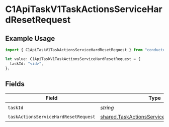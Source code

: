 # C1ApiTaskV1TaskActionsServiceHardResetRequest

## Example Usage

```typescript
import { C1ApiTaskV1TaskActionsServiceHardResetRequest } from "conductorone-sdk-typescript/sdk/models/operations";

let value: C1ApiTaskV1TaskActionsServiceHardResetRequest = {
  taskId: "<id>",
};
```

## Fields

| Field                                                                                                         | Type                                                                                                          | Required                                                                                                      | Description                                                                                                   |
| ------------------------------------------------------------------------------------------------------------- | ------------------------------------------------------------------------------------------------------------- | ------------------------------------------------------------------------------------------------------------- | ------------------------------------------------------------------------------------------------------------- |
| `taskId`                                                                                                      | *string*                                                                                                      | :heavy_check_mark:                                                                                            | N/A                                                                                                           |
| `taskActionsServiceHardResetRequest`                                                                          | [shared.TaskActionsServiceHardResetRequest](../../../sdk/models/shared/taskactionsservicehardresetrequest.md) | :heavy_minus_sign:                                                                                            | N/A                                                                                                           |